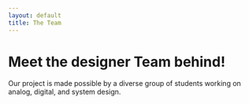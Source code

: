 ```yaml
---
layout: default
title: The Team
---
```


# Meet the designer Team behind!

Our project is made possible by a diverse group of students working on analog, digital, and system design.


